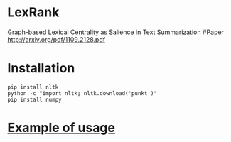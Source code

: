 # LexRank
Graph-based Lexical Centrality as Salience in Text Summarization
#Paper 
http://arxiv.org/pdf/1109.2128.pdf  
# Installation
	pip install nltk
	python -c "import nltk; nltk.download('punkt')"
	pip install numpy
	
	
# [Example of usage](https://github.com/jtan25/LexRank/blob/master/runLRExample.py)
